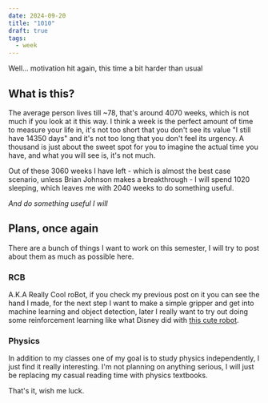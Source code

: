 ```yaml
---
date: 2024-09-20
title: "1010"
draft: true
tags:
  - week
---
```


Well... motivation hit again, this time a bit harder than usual

## What is this?

The average person lives till ~78, that's around 4070 weeks, which is not much if you look at it this way. I think a week is the perfect amount of time to measure your life in, it's not too short that you don't see its value "I still have 14350 days" and it's not too long that you don't feel its urgency. A thousand is just about the sweet spot for you to imagine the actual time you have, and what you will see is, it's not much.

Out of these 3060 weeks I have left - which is almost the best case scenario, unless Brian Johnson makes a breakthrough - I will spend  1020 sleeping, which leaves me with 2040 weeks to do something useful.

*And do something useful I will*

## Plans, once again

There are a bunch of things I want to work on this semester, I will try to post about them as much as possible here.

### RCB

A.K.A Really Cool roBot, if you check my previous post on it you can see the hand I made, for the next step I want to make a simple gripper and get into machine learning and object detection, later I really want to try out doing some reinforcement learning like what Disney did with [this cute robot](https://youtu.be/7_LW7u-nk6Q).

### Physics

In addition to my classes one of my goal is to study physics independently, I just find it really interesting. I'm not planning on anything serious, I will just be replacing my casual reading time with physics textbooks.


That's it, wish me luck.
